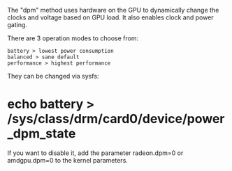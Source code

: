 The "dpm" method uses hardware on the GPU to dynamically change the clocks and voltage based on GPU load. It also enables clock and power gating.

There are 3 operation modes to choose from:

    battery > lowest power consumption
    balanced > sane default
    performance > highest performance

They can be changed via sysfs:
# echo battery > /sys/class/drm/card0/device/power_dpm_state

If you want to disable it, add the parameter radeon.dpm=0 or amdgpu.dpm=0 to the kernel parameters. 
